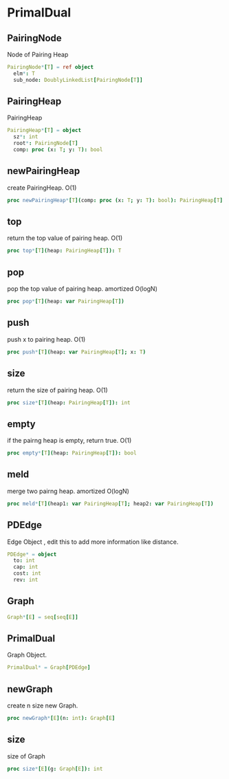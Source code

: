 # PrimalDual

## PairingNode

Node of Pairing Heap
```nim
PairingNode*[T] = ref object
  elm*: T
  sub_node: DoublyLinkedList[PairingNode[T]]

```
## PairingHeap

PairingHeap
```nim
PairingHeap*[T] = object
  sz*: int
  root*: PairingNode[T]
  comp: proc (x: T; y: T): bool

```
## newPairingHeap

create PairingHeap. O(1)
```nim
proc newPairingHeap*[T](comp: proc (x: T; y: T): bool): PairingHeap[T]
```
## top

return the top value of pairing heap. O(1)
```nim
proc top*[T](heap: PairingHeap[T]): T
```
## pop

pop the top value of pairing heap. amortized O(logN)
```nim
proc pop*[T](heap: var PairingHeap[T])
```
## push

push x to pairing heap. O(1)
```nim
proc push*[T](heap: var PairingHeap[T]; x: T)
```
## size

return the size of pairing heap. O(1)
```nim
proc size*[T](heap: PairingHeap[T]): int
```
## empty

if the pairng heap is empty, return true. O(1)
```nim
proc empty*[T](heap: PairingHeap[T]): bool
```
## meld

merge two pairng heap. amortized O(logN)
```nim
proc meld*[T](heap1: var PairingHeap[T]; heap2: var PairingHeap[T])
```
## PDEdge

Edge Object , edit this to add more information like distance.
```nim
PDEdge* = object
  to: int
  cap: int
  cost: int
  rev: int

```
## Graph


```nim
Graph*[E] = seq[seq[E]]
```
## PrimalDual

Graph Object.
```nim
PrimalDual* = Graph[PDEdge]
```
## newGraph

create n size new Graph.
```nim
proc newGraph*[E](n: int): Graph[E]
```
## size

size of Graph
```nim
proc size*[E](g: Graph[E]): int
```
